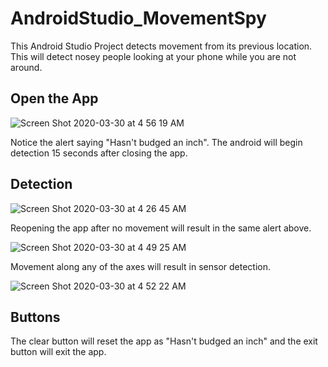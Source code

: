 # AndroidStudio_MovementSpy

This Android Studio Project detects movement from its previous location. This will detect nosey people looking at your phone while you are not around.


## Open the App


![Screen Shot 2020-03-30 at 4 56 19 AM](https://user-images.githubusercontent.com/46305741/77909942-0cb84680-7243-11ea-8a7a-5e9c48652954.png)

Notice the alert saying "Hasn't budged an inch".
The android will begin detection 15 seconds after closing the app.

## Detection
![Screen Shot 2020-03-30 at 4 26 45 AM](https://user-images.githubusercontent.com/46305741/77908969-53a53c80-7241-11ea-96d1-a01180677c42.png)

Reopening the app after no movement will result in the same alert above.

![Screen Shot 2020-03-30 at 4 49 25 AM](https://user-images.githubusercontent.com/46305741/77909269-eba32600-7241-11ea-9b8b-4892f7b60749.png)

Movement along any of the axes will result in sensor detection.

![Screen Shot 2020-03-30 at 4 52 22 AM](https://user-images.githubusercontent.com/46305741/77909488-4e94bd00-7242-11ea-9bc9-119da8853fac.png)

## Buttons

The clear button will reset the app as "Hasn't budged an inch" and the exit button will exit the app. 









